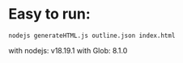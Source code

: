 Easy to run:
=========================
```nodejs generateHTML.js outline.json index.html```

with nodejs: v18.19.1
with Glob: 8.1.0


